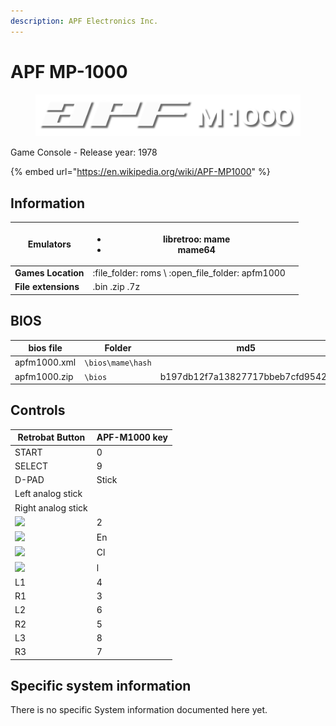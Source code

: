 ```yaml
---
description: APF Electronics Inc.
---
```


# APF MP-1000

<figure><img src="https://raw.githubusercontent.com/fabricecaruso/es-theme-carbon/52ff37c9e265587d006945a2ba695b5a962b3a3d/art/logos/apfm1000.svg" alt=""><figcaption></figcaption></figure>

Game Console - Release year: 1978

{% embed url="https://en.wikipedia.org/wiki/APF-MP1000" %}

## Information

| **Emulators**       | <ul><li>libretroo: mame</li><li>mame64</li></ul>    |   |
| ------------------- | --------------------------------------------------- | - |
| **Games Location**  | :file\_folder: roms \ :open\_file\_folder: apfm1000 |   |
| **File extensions** | .bin .zip .7z                                       |   |

## BIOS

| bios file    | Folder            | md5                              |
| ------------ | ----------------- | -------------------------------- |
| apfm1000.xml | `\bios\mame\hash` |                                  |
| apfm1000.zip | `\bios`           | b197db12f7a13827717bbeb7cfd9542a |

## Controls

| Retrobat Button                                       | APF-M1000 key |
| ----------------------------------------------------- | ------------- |
| START                                                 | 0             |
| SELECT                                                | 9             |
| D-PAD                                                 | Stick         |
| Left analog stick                                     |               |
| Right analog stick                                    |               |
| ![](<../../../.gitbook/assets/image (2) (1) (1).png>) | 2             |
| ![](<../../../.gitbook/assets/image (1) (2) (1).png>) | En            |
| ![](<../../../.gitbook/assets/image (4) (1).png>)     | Cl            |
| ![](<../../../.gitbook/assets/image (3) (1) (2).png>) | l             |
| L1                                                    | 4             |
| R1                                                    | 3             |
| L2                                                    | 6             |
| R2                                                    | 5             |
| L3                                                    | 8             |
| R3                                                    | 7             |

## Specific system information

There is no specific System information documented here yet.
